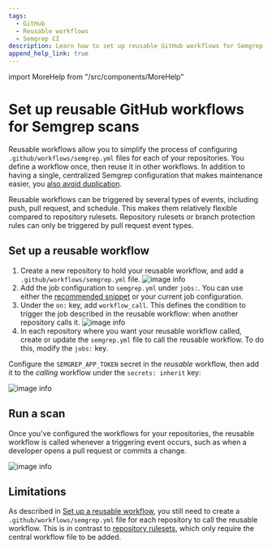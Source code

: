 ```yaml
---
tags:
  - GitHub
  - Reusable workflows
  - Semgrep CI
description: Learn how to set up reusable GitHub workflows for Semgrep scans.
append_help_link: true
---
```


import MoreHelp from "/src/components/MoreHelp"

# Set up reusable GitHub workflows for Semgrep scans

Reusable workflows allow you to simplify the process of configuring `.github/workflows/semgrep.yml` files for each of your repositories. You define a workflow once, then reuse it in other workflows. In addition to having a single, centralized Semgrep configuration that makes maintenance easier, you [also avoid duplication](https://docs.github.com/en/actions/using-workflows/reusing-workflows#overview).

Reusable workflows can be triggered by several types of events, including push, pull request, and schedule. This makes them relatively flexible compared to repository rulesets. Repository rulesets or branch protection rules can only be triggered by pull request event types.

## Set up a reusable workflow

1. Create a new repository to hold your reusable workflow, and add a `.github/workflows/semgrep.yml` file.
   ![image info](/img/kb/reusable-workflows-image-1.png)
2. Add the job configuration to `semgrep.yml` under `jobs:`. You can use either the [recommended snippet](https://semgrep.dev/docs/semgrep-ci/sample-ci-configs/#sample-github-actions-configuration-file) or your current job configuration.
3. Under the `on:` key, add `workflow_call`. This defines the condition to trigger the job described in the reusable workflow: when another repository calls it.
   ![image info](/img/kb/reusable-workflows-image-2.png)
4. In each repository where you want your reusable workflow called, create or update the `semgrep.yml` file to call the reusable workflow. To do this, modify the `jobs:` key.

Configure the `SEMGREP_APP_TOKEN` secret in the *reusable* workflow, then add it to the *calling* workflow under the `secrets: inherit` key:

![image info](/img/kb/reusable-workflows-image-3.png)

## Run a scan

Once you've configured the workflows for your repositories, the reusable workflow is called whenever a triggering event occurs, such as when a developer opens a pull request or commits a change.

![image info](/img/kb/reusable-workflows-image-4.png)

## Limitations

As described in [Set up a reusable workflow](#set-up-a-reusable-workflow), you still need to create a `.github/workflows/semgrep.yml` file for each repository to call the reusable workflow. This is in contrast to [repository rulesets](/docs/kb/semgrep-ci/github-repository-rulesets-semgrep), which only require the central workflow file to be added.

<MoreHelp />
